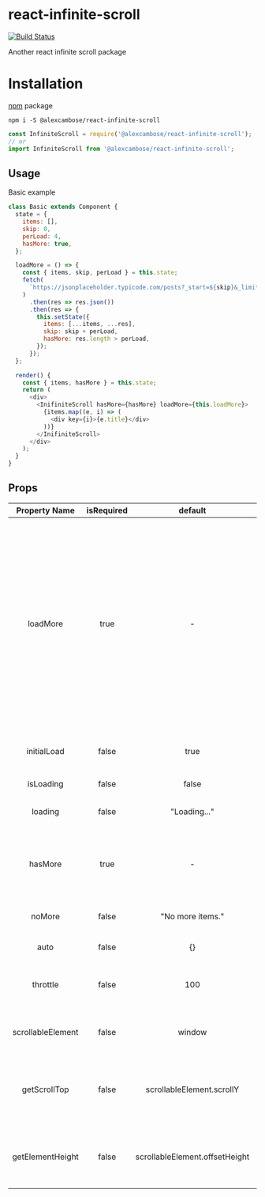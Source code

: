 # react-infinite-scroll

[![Build Status](https://travis-ci.org/alexcambose/react-infinite-scroll.svg?branch=master)](https://travis-ci.org/alexcambose/react-infinite-scroll)

Another react infinite scroll package

# Installation

[npm](https://www.npmjs.com/package/@alexcambose/react-infinite-scroll) package

```
npm i -S @alexcambose/react-infinite-scroll
```

```js
const InfiniteScroll = require('@alexcambose/react-infinite-scroll');
// or
import InfiniteScroll from '@alexcambose/react-infinite-scroll';
```

## Usage

Basic example

```js
class Basic extends Component {
  state = {
    items: [],
    skip: 0,
    perLoad: 4,
    hasMore: true,
  };

  loadMore = () => {
    const { items, skip, perLoad } = this.state;
    fetch(
      `https://jsonplaceholder.typicode.com/posts?_start=${skip}&_limit=${perLoad}`
    )
      .then(res => res.json())
      .then(res => {
        this.setState({
          items: [...items, ...res],
          skip: skip + perLoad,
          hasMore: res.length > perLoad,
        });
      });
  };

  render() {
    const { items, hasMore } = this.state;
    return (
      <div>
        <InifiniteScroll hasMore={hasMore} loadMore={this.loadMore}>
          {items.map((e, i) => (
            <div key={i}>{e.title}</div>
          ))}
        </InifiniteScroll>
      </div>
    );
  }
}
```

## Props

|   Property Name   | isRequired |            default             |          type          |                                                                                                                                                                                                                Description                                                                                                                                                                                                                |
| :---------------: | :--------: | :----------------------------: | :--------------------: | :---------------------------------------------------------------------------------------------------------------------------------------------------------------------------------------------------------------------------------------------------------------------------------------------------------------------------------------------------------------------------------------------------------------------------------------: |
|     loadMore      |    true    |               -                |          func          | A function that will be called after reaching the bottom. It should fetch data and append it to the current data object. Eg: [1,2,3] -> [1,2,3,4,5]. It receives in the first parameter a function that can be called after the fetching is done to check again if the user scroll is below the last piece of content to call the loadMore function again. Eg: `loadMore = (callback) => { get('some api').then(() => { callback(); }) }` |
|    initialLoad    |   false    |              true              |          bool          |                                                                                                                                                                                  If true it will call loadMore at the beginning, when componentDidMount.                                                                                                                                                                                  |
|     isLoading     |   false    |             false              |          bool          |                                                                                                                                                                                                       Toggles the loading animation                                                                                                                                                                                                       |
|      loading      |   false    |          "Loading..."          |          node          |                                                                                                                                                                                            Loading animation. Can be any valid react element.                                                                                                                                                                                             |
|      hasMore      |    true    |               -                |          bool          |                                                                                                                                                     If there are no more items(skip + limt >= totalCount) this prop should change to false so loadMore is not called again and the `                                                                                                                                                      |
|      noMore       |   false    |        "No more items."        |          node          |                                                                                                                                                                                             No more message. Can be any valid react element.                                                                                                                                                                                              |
|                   |            |                                |                        |                                                                                                                                                                                                                                                                                                                                                                                                                                           |
|       auto        |   false    |               {}               |         object         |                                                                                                                                                                                                 Enabled auto mode. See description here.                                                                                                                                                                                                  |
|     throttle      |   false    |              100               |         number         |                                                                                                                                                                       How many number of milliseconds need to pass so that the scroll handler will be executed once                                                                                                                                                                       |
| scrollableElement |   false    |             window             | instanceof HTMLElement |                                                                                                                                                                               The HTML Element that will be used to get and calculate the scroll position.                                                                                                                                                                                |
|   getScrollTop    |   false    |   scrollableElement.scrollY    |        function        |                                                                                                                                                 Overrides the default method of getting the element scroll top position. The single parameter is represented by the _scrollableElement_.                                                                                                                                                  |
| getElementHeight  |   false    | scrollableElement.offsetHeight |        function        |                                                                                                                                                        Overrides the default method of getting the element height. The single parameter is represented by the _ scrollableElement_                                                                                                                                                        |
